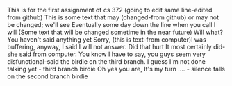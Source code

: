 This is for the first assignment of cs 372 (going to edit same line-edited from github)
This is some text that may (changed-from github) or may not be changed; we'll see
Eventually some day down the line when you call I will
(Some text that will be changed sometime in the near future)
Will what? You haven't said anything yet
Sorry, (this is text-from computer)I was buffering, anyway, I said I will not answer.
Did that hurt
 It most certainly did-she said from computer.
You know I have to say, you guys seem very disfunctional-said the birdie on the third branch.
I guess I'm not done talking yet - third branch birdie
Oh yes you are, It's my turn .... - silence falls on the second branch birdie

